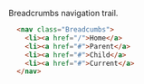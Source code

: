 Breadcrumbs navigation trail.

```html
  <nav class="Breadcumbs">
    <li><a href="/">Home</a>
    <li><a href="#">Parent</a>
    <li><a href="#">Child</a>
    <li><a href="#">Current</a>
  </nav>
```
